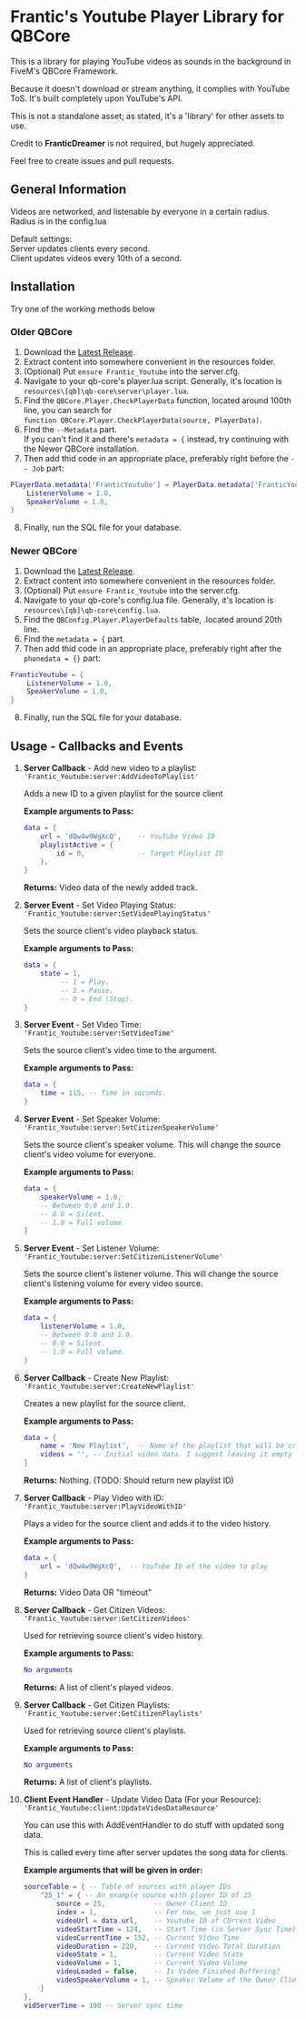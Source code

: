 # Frantic's Youtube Player Library for QBCore

This is a library for playing YouTube videos as sounds in the background in FiveM's QBCore Framework.  

Because it doesn't download or stream anything, it complies with YouTube ToS. It's built completely upon YouTube's API.

This is not a standalone asset; as stated, it's a 'library' for other assets to use.

Credit to <b>FranticDreamer</b> is not required, but hugely appreciated.

Feel free to create issues and pull requests.

## General Information
Videos are networked, and listenable by everyone in a certain radius.  
Radius is in the config.lua  
  
Default settings:  
Server updates clients every second.  
Client updates videos every 10th of a second.  


## Installation
Try one of the working methods below
### Older QBCore
1. Download the [Latest Release](https://github.com/edgarbarney/Frantic_Youtube/releases).
2. Extract content into somewhere convenient in the resources folder.
3. (Optional) Put `ensure Frantic_Youtube` into the server.cfg.
4. Navigate to your qb-core's player.lua script. Generally, it's location is    
`resources\[qb]\qb-core\server\player.lua`.
5. Find the `QBCore.Player.CheckPlayerData` function, located around 100th line, you can search for   
`function QBCore.Player.CheckPlayerData(source, PlayerData)`.
6. Find the `--Metadata` part.  
If you can't find it and there's `metadata = {` instead, try continuing with the Newer QBCore installation.
7. Then add thid code in an appropriate place, preferably right before the `-- Job` part:
```lua
PlayerData.metadata['FranticYoutube'] = PlayerData.metadata['FranticYoutube'] or {
	ListenerVolume = 1.0,
	SpeakerVolume = 1.0,
}
```
8. Finally, run the SQL file for your database.

### Newer QBCore
1. Download the [Latest Release](https://github.com/edgarbarney/Frantic_Youtube/releases).
2. Extract content into somewhere convenient in the resources folder.
3. (Optional) Put `ensure Frantic_Youtube` into the server.cfg.
4. Navigate to your qb-core's config.lua file. Generally, it's location is   
`resources\[qb]\qb-core\config.lua`.
5. Find the `QBConfig.Player.PlayerDefaults` table, .located around 20th line.
6. Find the `metadata = {` part.
7. Then add thid code in an appropriate place, preferably right after the `phonedata = {}` part:
```lua
FranticYoutube = {
	ListenerVolume = 1.0,
	SpeakerVolume = 1.0,
}
```
8. Finally, run the SQL file for your database.

## Usage - Callbacks and Events
1. <b>Server Callback</b> - Add new video to a playlist:  
	`'Frantic_Youtube:server:AddVideoToPlaylist'`

	Adds a new ID to a given playlist for the source client

	<b>Example arguments to Pass:</b>
	```lua
	data = {
		url = 'dQw4w9WgXcQ', 	-- YouTube Video ID
		playlistActive = {
			id = 0, 			-- Target Playlist ID
		},		
	}
	```
	<b>Returns:</b> Video data of the newly added track.
2. <b>Server Event</b> - Set Video Playing Status:  
	`'Frantic_Youtube:server:SetVideoPlayingStatus'` 

	Sets the source client's video playback status.

	<b>Example arguments to Pass:</b>
	```lua
	data = {
		state = 1,
			 -- 1 = Play.
			 -- 2 = Pause.
			 -- 0 = End (Stop).
	}
	```

3. <b>Server Event</b> - Set Video Time:  
	`'Frantic_Youtube:server:SetVideoTime'` 

	Sets the source client's video time to the argument.

	<b>Example arguments to Pass:</b>
	```lua
	data = {
		time = 115, -- Time in seconds.
	}
	```

4. <b>Server Event</b> - Set Speaker Volume:  
	`'Frantic_Youtube:server:SetCitizenSpeakerVolume'` 

	Sets the source client's speaker volume. This will change the source client's video volume for everyone.

	<b>Example arguments to Pass:</b>
	```lua
	data = {
		speakerVolume = 1.0,
		-- Between 0.0 and 1.0.
		-- 0.0 = Silent.
		-- 1.0 = Full volume.
	}
	```

5. <b>Server Event</b> - Set Listener Volume:  
	`'Frantic_Youtube:server:SetCitizenListenerVolume'` 

	Sets the source client's listener volume. This will change the source client's listening volume for every video source.

	<b>Example arguments to Pass:</b>
	```lua
	data = {
		listenerVolume = 1.0,
		-- Between 0.0 and 1.0.
		-- 0.0 = Silent.
		-- 1.0 = Full volume.
	}
	```

6. <b>Server Callback</b> - Create New Playlist:  
	`'Frantic_Youtube:server:CreateNewPlaylist'` 

	Creates a new playlist for the source client.

	<b>Example arguments to Pass:</b>
	```lua
	data = {
		name = 'New Playlist',  -- Name of the playlist that will be created.
		videos = '', -- Initial video data. I suggest leaving it empty and using AddVideoToPlaylist afterwards.
	}
	```
	<b>Returns:</b> Nothing. (TODO: Should return new playlist ID)

7. <b>Server Callback</b> - Play Video with ID:  
	`'Frantic_Youtube:server:PlayVideoWithID'` 

	Plays a video for the source client and adds it to the video history.

	<b>Example arguments to Pass:</b>
	```lua
	data = {
		url = 'dQw4w9WgXcQ',  -- YouTube ID of the video to play
	}
	```
	<b>Returns:</b> Video Data OR "timeout"

8. <b>Server Callback</b> - Get Citizen Videos:  
	`'Frantic_Youtube:server:GetCitizenVideos'` 

	Used for retrieving source client's video history. 

	<b>Example arguments to Pass:</b>
	```lua
	No arguments
	```
	<b>Returns:</b> A list of client's played videos.

9. <b>Server Callback</b> - Get Citizen Playlists:  
	`'Frantic_Youtube:server:GetCitizenPlaylists'` 

	Used for retrieving source client's playlists. 

	<b>Example arguments to Pass:</b>
	```lua
	No arguments
	```
	<b>Returns:</b> A list of client's playlists.

9. <b>Client Event Handler</b> - Update Video Data (For your Resource):  
	`'Frantic_Youtube:client:UpdateVideoDataResource'` 

	You can use this with AddEventHandler to do stuff with updated song data.

	This is called every time after server updates the song data for clients.

	<b>Example arguments that will be given in order:</b>
	```lua
	sourceTable = { -- Table of sources with player IDs
		"25_1" = { -- An example source with player ID of 25
			source = 25,			-- Owner Client ID
            index = 1,				-- For now, we just use 1
            videoUrl = data.url,	-- Youtube ID of CUrrent Video
            videoStartTime = 124,	-- Start Time (in Server Sync Time) 
            videoCurrentTime = 152,	-- Current Video Time
            videoDuration = 220,	-- Current Video Total Duration
            videoState = 1,			-- Current Video State
            videoVolume = 1,		-- Current Video Volume
            videoLoaded = false,	-- Is Video Finished Buffering?
            videoSpeakerVolume = 1,	-- Speaker Volume of the Owner Client
		}
	}, 
	vidServerTime = 100 -- Server sync time
	```

